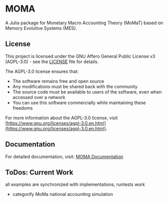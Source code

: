# MOMA

A Julia package for Monetary Macro Accounting Theory (MoMaT) based on Memory Evolutive Systems (MES).

## License

This project is licensed under the GNU Affero General Public License v3 (AGPL-3.0) - see the [LICENSE](LICENSE) file for details.

The AGPL-3.0 license ensures that:
- The software remains free and open source
- Any modifications must be shared back with the community
- The source code must be available to users of the software, even when accessed over a network
- You can use this software commercially while maintaining these freedoms

For more information about the AGPL-3.0 license, visit [https://www.gnu.org/licenses/agpl-3.0.en.html](https://www.gnu.org/licenses/agpl-3.0.en.html).

## Documentation

For detailed documentation, visit: [MOMA Documentation](https://viktorwinschel.github.io/moma/)

## ToDos: Current Work
all examples are synchronized with implementations, runtests work

- categorify MoMa national accounting simulation


